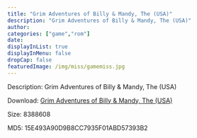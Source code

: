 ```yaml
---
title: "Grim Adventures of Billy & Mandy, The (USA)"
description: "Grim Adventures of Billy & Mandy, The (USA)"
author: 
categories: ["game","rom"]
date: 
displayInList: true
displayInMenu: false
dropCap: false
featuredImage: /img/miss/gamemiss.jpg
---
```


Description: Grim Adventures of Billy & Mandy, The (USA)

Download: <a style="text-decoration:underline;" href="https://mega.nz/#!PKJwCSqB!-65w7pzHvkYcrA5gq9RU9XYGpHplK__U0w-6sx3zXO8" target = "_blank" rel = "nofollow" > Grim Adventures of Billy & Mandy, The (USA)</a>

Size: 8388608

MD5: 15E493A90D9B8CC7935F01ABD57393B2

